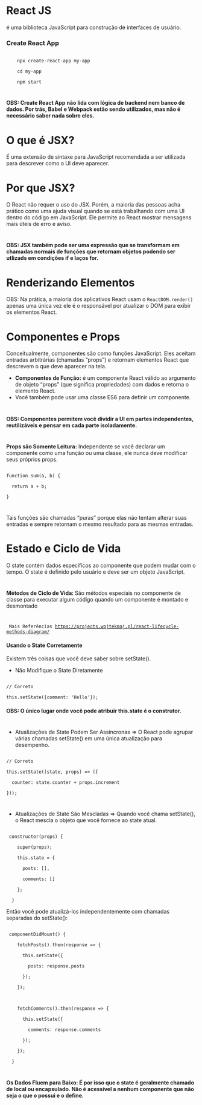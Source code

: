 # React JS
é uma biblioteca JavaScript para construção de interfaces de usuário.

### Create React App
<code>
    npx create-react-app my-app <br>
    cd my-app <br>
    npm start
</code>


#
#### OBS: Create React App não lida com lógica de backend nem banco de dados. Por trás, Babel e Webpack estão sendo utilizados, mas não é necessário saber nada sobre eles.
#

# O que é JSX?
É uma extensão de sintaxe para JavaScript recomendada a ser utilizada para descrever como a UI deve aparecer.

# Por que JSX?
O React não requer o uso do JSX. Porém, a maioria das pessoas acha prático como uma ajuda visual quando se está trabalhando com uma UI dentro do código em JavaScript. Ele permite ao React mostrar mensagens mais úteis de erro e aviso.


#
#### OBS: JSX também pode ser uma expressão que se transformam em chamadas normais de funções que retornam objetos podendo ser utlizads em condições if e laços for.
#
# Renderizando Elementos
OBS: Na prática, a maioria dos aplicativos React usam o <code>ReactDOM.render()</code> apenas uma única vez ele é o responsável por atualizar o DOM para exibir os elementos React.

#
# Componentes e Props
Conceitualmente, componentes são como funções JavaScript. Eles aceitam entradas arbitrárias (chamadas “props”) e retornam elementos React que descrevem o que deve aparecer na tela.

<ul>
<li><strong>Componentes de Função:</strong> é um componente React válido ao argumento de objeto “props” (que significa propriedades) com dados e retorna o elemento React. </li>
<li>Você também pode usar uma classe ES6 para definir um componente.</li>
</ul>

#
#### OBS: Componentes permitem você dividir a UI em partes independentes, reutilizáveis e pensar em cada parte isoladamente.
#

<strong>Props são Somente Leitura:</strong> Independente se você declarar um componente como uma função ou uma classe, ele nunca deve modificar seus próprios props.

<code>
function sum(a, b) {</br>
  return a + b;</br>
}
</code>

#

Tais funções são chamadas “puras” porque elas não tentam alterar suas entradas e sempre retornam o mesmo resultado para as mesmas entradas.

#

# Estado e Ciclo de Vida
O state contém dados específicos ao componente que podem mudar com o tempo. O state é definido pelo usuário e deve ser um objeto JavaScript.
#

<strong> Métodos de Ciclo de Vida: </strong> São métodos especiais no componente de classe para executar algum código quando um componente é montado e desmontado

#

<code> Mais Referências
https://projects.wojtekmaj.pl/react-lifecycle-methods-diagram/ 
</code>

#### Usando o State Corretamente
Existem três coisas que você deve saber sobre setState().


<ul>
<li>Não Modifique o State Diretamente</li>
</ul>

<code>
// Correto<br>
this.setState({comment: 'Hello'});
</code>

#### OBS: O único lugar onde você pode atribuir this.state é o construtor.

#

<ul>
<li>Atualizações de State Podem Ser Assíncronas => O React pode agrupar várias chamadas setState() em uma única atualização para desempenho.

</li>
</ul>

<code>
// Correto<br>
this.setState((state, props) => ({<br>
  counter: state.counter + props.increment <br>
}));
</code>

#

<ul>
<li>Atualizações de State São Mescladas => Quando você chama setState(), o React mescla o objeto que você fornece ao state atual.
</li>
</ul>

<code>
 constructor(props) {<br>
    super(props);<br>
    this.state = {<br>
      posts: [],<br>
      comments: []<br>
    };<br>
  }
</code>

Então você pode atualizá-los independentemente com chamadas separadas do setState():

<code>
 componentDidMount() {<br>
    fetchPosts().then(response => {<br>
      this.setState({<br>
        posts: response.posts<br>
      });<br>
    });<br>
<br>
    fetchComments().then(response => {<br>
      this.setState({<br>
        comments: response.comments<br>
      });<br>
    });<br>
  }
</code>

#
#### Os Dados Fluem para Baixo: É por isso que o state é geralmente chamado de local ou encapsulado. Não é acessível a nenhum componente que não seja o que o possui e o define.

